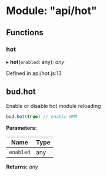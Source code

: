 # Module: "api/hot"

## Functions

### hot

▸ **hot**(`enabled`: any): _any_

Defined in api/hot.js:13

## bud.hot

Enable or disable hot module reloading

```js
bud.hot(true) // enable HMR
```

**Parameters:**

| Name      | Type |
| --------- | ---- |
| `enabled` | any  |

**Returns:** _any_
